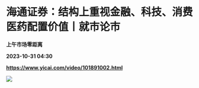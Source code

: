 # 海通证券：结构上重视金融、科技、消费医药配置价值丨就市论市
**上午市场零距离**

**2023-10-31 04:30**

**https://www.yicai.com/video/101891002.html**

![](http://imgcdn.yicai.com/vms-new/2023/10/e7fcfc2b-2c3e-4770-b0da-ed53ba6897e9_lUrB.jpg)